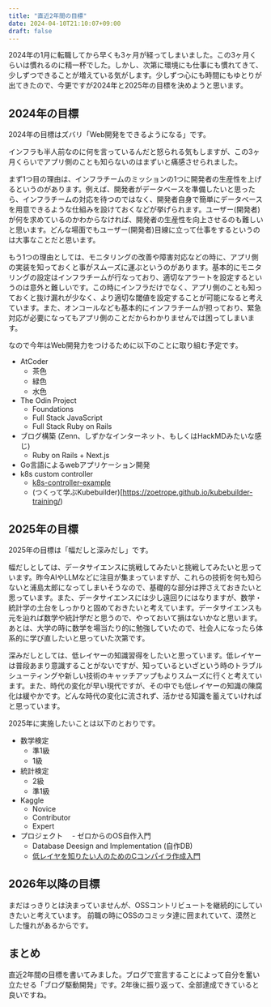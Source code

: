 ```yaml
---
title: "直近2年間の目標"
date: 2024-04-10T21:10:07+09:00
draft: false
---
```


2024年の1月に転職してから早くも3ヶ月が経ってしまいました。この3ヶ月くらいは慣れるのに精一杯でした。しかし、次第に環境にも仕事にも慣れてきて、少しずつできることが増えている気がします。少しずつ心にも時間にもゆとりが出てきたので、今更ですが2024年と2025年の目標を決めようと思います。

## 2024年の目標
2024年の目標はズバリ「Web開発をできるようになる」です。

インフラも半人前なのに何を言っているんだと怒られる気もしますが、この3ヶ月くらいでアプリ側のことも知らないのはまずいと痛感させられました。

まず1つ目の理由は、インフラチームのミッションの1つに開発者の生産性を上げるというのがあります。例えば、開発者がデータベースを準備したいと思ったら、インフラチームの対応を待つのではなく、開発者自身で簡単にデータベースを用意できるような仕組みを設けておくなどが挙げられます。ユーザー(開発者)が何を求めているのかわからなければ、開発者の生産性を向上させるのも難しいと思います。どんな場面でもユーザー(開発者)目線に立って仕事をするというのは大事なことだと思います。

もう1つの理由としては、モニタリングの改善や障害対応などの時に、アプリ側の実装を知っておくと事がスムーズに運ぶというのがあります。基本的にモニタリングの設定はインフラチームが行なっており、適切なアラートを設定するというのは意外と難しいです。この時にインフラだけでなく、アプリ側のことも知っておくと抜け漏れが少なく、より適切な閾値を設定することが可能になると考えています。また、オンコールなども基本的にインフラチームが担っており、緊急対応が必要になってもアプリ側のことだからわかりませんでは困ってしまいます。

なので今年はWeb開発力をつけるために以下のことに取り組む予定です。

- AtCoder
  - 茶色
  - 緑色
  - 水色
- The Odin Project
  - Foundations
  - Full Stack JavaScript
  - Full Stack Ruby on Rails
- ブログ構築 (Zenn、しずかなインターネット、もしくはHackMDみたいな感じ)
  - Ruby on Rails + Next.js
- Go言語によるwebアプリケーション開発
- k8s custom controller
  - [k8s-controller-example](https://github.com/bells17/k8s-controller-example)
  - (つくって学ぶKubebuilder)[https://zoetrope.github.io/kubebuilder-training/)


## 2025年の目標
2025年の目標は「幅だしと深みだし」です。

幅だしとしては、データサイエンスに挑戦してみたいと挑戦してみたいと思っています。昨今AIやLLMなどに注目が集まっていますが、これらの技術を何も知らないと浦島太郎になってしまいそうなので、基礎的な部分は押さえておきたいと思っています。また、データサイエンスには少し遠回りにはなりますが、数学・統計学の土台をしっかりと固めておきたいと考えています。データサイエンスも元を辿れば数学や統計学だと思うので、やっておいて損はないかなと思います。あとは、大学の時に数学を場当たり的に勉強していたので、社会人になったら体系的に学び直したいと思っていた次第です。

深みだしとしては、低レイヤーの知識習得をしたいと思っています。低レイヤーは普段あまり意識することがないですが、知っているといざという時のトラブルシューティングや新しい技術のキャッチアップもよりスムーズに行くと考えています。また、時代の変化が早い現代ですが、その中でも低レイヤーの知識の陳腐化は緩やかです。どんな時代の変化に流されず、活かせる知識を蓄えていければと思っています。

2025年に実施したいことは以下のとおりです。
- 数学検定
  - 準1級
  - 1級
- 統計検定
  - 2級
  - 準1級
- Kaggle
  - Novice
  - Contributor
  - Expert
- プロジェクト
　- ゼロからのOS自作入門
  - Database Deesign and Implementation (自作DB)
  - [低レイヤを知りたい人のためのCコンパイラ作成入門](https://www.sigbus.info/compilerbook)
  
## 2026年以降の目標
まだはっきりとは決まっていませんが、OSSコントリビュートを継続的にしていきたいと考えています。
前職の時にOSSのコミッタ達に囲まれていて、漠然とした憧れがあるからです。

## まとめ
直近2年間の目標を書いてみました。ブログで宣言することによって自分を奮い立たせる「ブログ駆動開発」です。2年後に振り返って、全部達成できていると良いですね。
